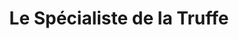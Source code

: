 ---
title: "Le Spécialiste de la Truffe"
url: /avignon/le-specialiste-de-la-truffe/
shop: charcuterie
---
